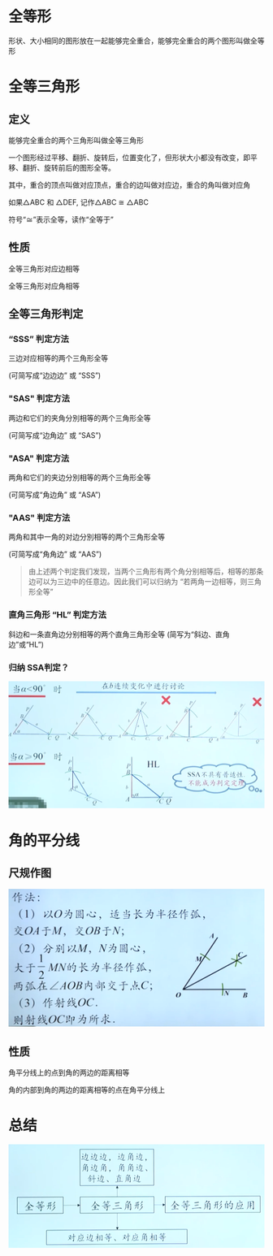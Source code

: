 # 全等形
形状、大小相同的图形放在一起能够完全重合，能够完全重合的两个图形叫做全等形

# 全等三角形
## 定义
能够完全重合的两个三角形叫做全等三角形

一个图形经过平移、翻折、旋转后，位置变化了，但形状大小都没有改变，即平移、翻折、旋转前后的图形全等。

其中，重合的顶点叫做对应顶点，重合的边叫做对应边，重合的角叫做对应角

如果$\triangle$ABC 和 $\triangle$DEF, 记作$\triangle$ABC $\cong$ $\triangle$ABC

符号“$\cong$”表示全等，读作“全等于”

## 性质
全等三角形对应边相等

全等三角形对应角相等

## 全等三角形判定
### “SSS” 判定方法
三边对应相等的两个三角形全等

(可简写成“边边边” 或 “SSS”)

### "SAS" 判定方法
两边和它们的夹角分別相等的两个三角形全等 

(可简写成“边角边” 或 “SAS”)

### "ASA" 判定方法
两角和它们的夹边分別相等的两个三角形全等 

(可简写成“角边角” 或 “ASA”)

### "AAS" 判定方法
两角和其中一角的对边分別相等的两个三角形全等 

(可简写成“角角边” 或 “AAS”)

>由上述两个判定我们发现，当两个三角形有两个角分别相等后，相等的那条边可以为三边中的任意边。因此我们可以归纳为 “若两角一边相等，则三角形全等”

### 直角三角形 “HL” 判定方法
斜边和一条直角边分别相等的两个直角三角形全等 (简写为“斜边、直角边”或“HL”)

### 归纳 SSA判定？
![alt 全等三角形判定SSA探究](../pic/全等三角形判定SSA探究.png)

# 角的平分线
## 尺规作图
![alt 尺规作图角平分线步骤](../pic/尺规作图角平分线步骤.png)

## 性质
角平分线上的点到角的两边的距离相等

角的内部到角的两边的距离相等的点在角平分线上

# 总结
![alt 知识结构图](../pic/全等三角形知识结构.png)